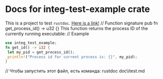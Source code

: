 # Docs for integ-test-example crate

This is a project to test `rustdoc`.
[Here is a link!](https://www.rust-lang.org)
// Function signature
pub fn get_process_id() -> u32 {}
This function returns the process ID of the currently running executable:
// Example
```rust
use integ_test_example;
fn get_id() -> i32 {
 let my_pid = get_process_id();
 println!("Process id for current process is: {}", my_pid);
}
```

// Чтобы запустить этот файл, есть команда: rustdoc doc\itest.md